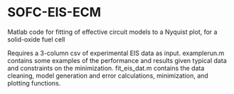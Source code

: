 # SOFC-EIS-ECM
Matlab code for fitting of effective circuit models to a Nyquist plot, for a solid-oxide fuel cell

Requires a 3-column csv of experimental EIS data as input.
examplerun.m contains some examples of the performance and results given typical data and constraints on the minimization.
fit_eis_dat.m contains the data cleaning, model generation and error calculations, minimization, and plotting functions.
